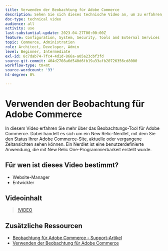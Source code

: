 ```yaml
---
title: Verwenden der Beobachtung für Adobe Commerce
description: Sehen Sie sich dieses technische Video an, um zu erfahren, wie Sie das Beobachtungs-Tool für Adobe Commerce verwenden.
doc-type: technical video
audience: all
activity: use
last-substantial-update: 2023-04-27T00:00:00Z
feature: Configuration, System, Security, Tools and External Services
topic: Commerce, Administration
role: Architect, Developer, Admin
level: Beginner, Intermediate
exl-id: 8c7dab74-7fc4-4d1d-866a-a05a23cbf3fd
source-git-commit: 404d2708a6d540d6fb19a33afb20726356cd8000
workflow-type: tm+mt
source-wordcount: '93'
ht-degree: 0%

---
```


# Verwenden der Beobachtung für Adobe Commerce

In diesem Video erfahren Sie mehr über das Beobachtungs-Tool für Adobe Commerce. Dabei handelt es sich um ein New Relic-Nerdlet, mit dem Sie den Status Ihrer Adobe Commerce-Site, aktuelle oder vergangene Zeitansichten sehen können. Ein Nerdlet ist eine benutzerdefinierte Anwendung, die mit New Relic One-Programmierbarkeit erstellt wurde.

## Für wen ist dieses Video bestimmt?

- Website-Manager
- Entwickler

## Videoinhalt

>[!VIDEO](https://video.tv.adobe.com/v/344444?quality=12&learn=on)

## Zusätzliche Ressourcen

- [Beobachtung für Adobe Commerce - Support-Artikel](https://experienceleague.adobe.com/docs/commerce-knowledge-base/kb/support-tools/observation/observation-adobe-commerce-overview.html?lang=de&)
- [Verwenden der Beobachtung für Adobe Commerce](https://experienceleague.adobe.com/docs/commerce-operations/tools/observation-for-adobe-commerce/intro.html?lang=de)
